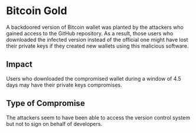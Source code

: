 # Bitcoin Gold

A backdoored version of Bitcoin wallet was planted by the attackers who gained
access to the GitHub repository. As a result, those users who downloaded the
infected version instead of the official one might have lost their private keys
if they created new wallets using this malicious software.

## Impact

Users who downloaded the compromised wallet during a window of 4.5 days may
have their private keys compromises.

## Type of Compromise

The attackers seem to have been able to access the version control system but
not to sign on behalf of developers.
